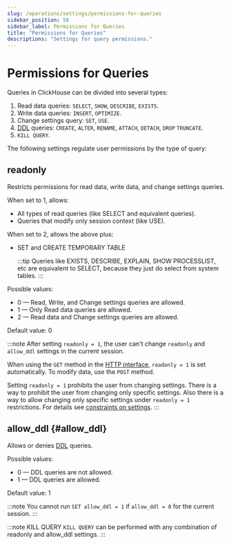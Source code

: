 ```yaml
---
slug: /operations/settings/permissions-for-queries
sidebar_position: 58
sidebar_label: Permissions for Queries
title: "Permissions for Queries"
descriptions: "Settings for query permissions."
---
```


# Permissions for Queries

Queries in ClickHouse can be divided into several types:

1.  Read data queries: `SELECT`, `SHOW`, `DESCRIBE`, `EXISTS`.
2.  Write data queries: `INSERT`, `OPTIMIZE`.
3.  Change settings query: `SET`, `USE`.
4.  [DDL](https://en.wikipedia.org/wiki/Data_definition_language) queries: `CREATE`, `ALTER`, `RENAME`, `ATTACH`, `DETACH`, `DROP` `TRUNCATE`.
5.  `KILL QUERY`.

The following settings regulate user permissions by the type of query:

## readonly
Restricts permissions for read data, write data, and change settings queries.

When set to 1, allows:

- All types of read queries (like SELECT and equivalent queries).
- Queries that modify only session context (like USE).

When set to 2, allows the above plus:
- SET and CREATE TEMPORARY TABLE

  :::tip
  Queries like EXISTS, DESCRIBE, EXPLAIN, SHOW PROCESSLIST, etc are equivalent to SELECT, because they just do select from system tables.
  :::

Possible values:

- 0 — Read, Write, and Change settings queries are allowed.
- 1 — Only Read data queries are allowed.
- 2 — Read data and Change settings queries are allowed.

Default value: 0

:::note
After setting `readonly = 1`, the user can't change `readonly` and `allow_ddl` settings in the current session.

When using the `GET` method in the [HTTP interface](../../interfaces/http.md), `readonly = 1` is set automatically. To modify data, use the `POST` method.

Setting `readonly = 1` prohibits the user from changing settings. There is a way to prohibit the user from changing only specific settings. Also there is a way to allow changing only specific settings under `readonly = 1` restrictions. For details see [constraints on settings](../../operations/settings/constraints-on-settings.md).
:::


## allow_ddl {#allow_ddl}

Allows or denies [DDL](https://en.wikipedia.org/wiki/Data_definition_language) queries.

Possible values:

- 0 — DDL queries are not allowed.
- 1 — DDL queries are allowed.

Default value: 1

:::note
You cannot run `SET allow_ddl = 1` if `allow_ddl = 0` for the current session.
:::


:::note KILL QUERY
`KILL QUERY` can be performed with any combination of readonly and allow_ddl settings.
:::
